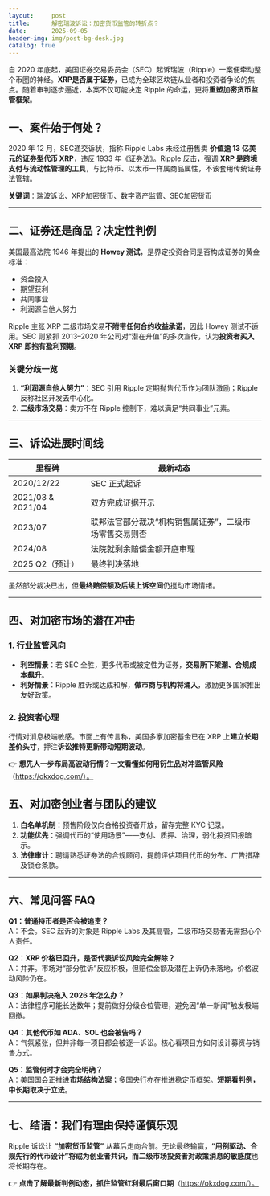 ```yaml
---
layout:     post
title:      解密瑞波诉讼：加密货币监管的转折点？
date:       2025-09-05
header-img: img/post-bg-desk.jpg
catalog: true
---
```


自 2020 年底起，美国证券交易委员会（SEC）起诉瑞波（Ripple）一案便牵动整个币圈的神经。**XRP是否属于证券**，已成为全球区块链从业者和投资者争论的焦点。随着审判逐步逼近，本案不仅可能决定 Ripple 的命运，更将**重塑加密货币监管框架**。

## 一、案件始于何处？  
2020 年 12 月，SEC递交诉状，指称 Ripple Labs 未经注册售卖 **价值逾 13 亿美元的证券型代币 XRP**，违反 1933 年《证券法》。Ripple 反击，强调 **XRP 是跨境支付与流动性管理的工具**，与比特币、以太币一样属商品属性，不该套用传统证券法管辖。  

**关键词**：瑞波诉讼、XRP加密货币、数字资产监管、SEC加密货币

---

## 二、证券还是商品？决定性判例  
美国最高法院 1946 年提出的 **Howey 测试**，是界定投资合同是否构成证券的黄金标准：

* 资金投入  
* 期望获利  
* 共同事业  
* 利润源自他人努力  

Ripple 主张 XRP 二级市场交易**不附带任何合约收益承诺**，因此 Howey 测试不适用。SEC 则紧抓 2013–2020 年公司对“潜在升值”的多次宣传，认为**投资者买入 XRP 即抱有盈利预期**。

### 关键分歧一览  
1. **“利润源自他人努力”**：SEC 引用 Ripple 定期抛售代币作为团队激励；Ripple 反称社区开发去中心化。  
2. **二级市场交易**：卖方不在 Ripple 控制下，难以满足“共同事业”元素。  

---

## 三、诉讼进展时间线  
| 里程碑                | 最新动态                     |  
| --------------------- | -------------------------- |  
| 2020/12/22            | SEC 正式起诉                   |  
| 2021/03  & 2021/04    | 双方完成证据开示               |  
| 2023/07               | 联邦法官部分裁决“机构销售属证券”，二级市场零售交易则否 |  
| 2024/08               | 法院就剩余赔偿金额开庭审理      |  
| 2025 Q2（预计）       | 最终判决落地                   |  

虽然部分裁决已出，但**最终赔偿额及后续上诉空间**仍搅动市场情绪。  

---

## 四、对加密市场的潜在冲击  

### 1. 行业监管风向  
* **利空情景**：若 SEC 全胜，更多代币或被定性为证券，**交易所下架潮、合规成本飙升**。  
* **利好情景**：Ripple 胜诉或达成和解，**做市商与机构将涌入**，激励更多国家推出友好政策。  

### 2. 投资者心理  
行情对消息极端敏感。市面上有传言称，美国多家加密基金已在 XRP 上**建立长期差价头寸**，押注**诉讼推特更新带动短期波动**。  

👉 **想先人一步布局高波动行情？一文看懂如何用衍生品对冲监管风险**（https://okxdog.com/）。

## 五、对加密创业者与团队的建议  

1. **白名单机制**：预售阶段仅向合格投资者开放，留存完整 KYC 记录。  
2. **功能优先**：强调代币的“使用场景”——支付、质押、治理，弱化投资回报暗示。  
3. **法律审计**：聘请熟悉证券法的合规顾问，提前评估项目代币的分布、广告措辞及锁仓条款。  

---

## 六、常见问答 FAQ

**Q1：普通持币者是否会被追责？**  
A：不会。SEC 起诉的对象是 Ripple Labs 及其高管，二级市场交易者无需担心个人责任。  

**Q2：XRP 价格已回升，是否代表诉讼风险完全解除？**  
A：并非。市场对“部分胜诉”反应积极，但赔偿金额及潜在上诉仍未落地，价格波动风险仍在。  

**Q3：如果判决拖入 2026 年怎么办？**  
A：法律程序可能长达数年；提前做好分级仓位管理，避免因“单一新闻”触发极端回撤。  

**Q4：其他代币如 ADA、SOL 也会被告吗？**  
A：气氛紧张，但并非每一项目都会被逐一诉讼。核心看项目方如何设计募资与销售方式。  

**Q5：监管何时才会完全明确？**  
A：美国国会正推进**市场结构法案**；多国央行亦在推进稳定币框架。**短期看判例，中长期取决于立法**。

---

## 七、结语：我们有理由保持谨慎乐观  

Ripple 诉讼让 **“加密货币监管”** 从幕后走向台前。无论最终输赢，**“用例驱动、合规先行的代币设计”**将成为创业者共识，而**二级市场投资者对政策消息的敏感度**也将长期存在。

👉 **点击了解最新判例动态，抓住监管红利最后窗口期**（https://okxdog.com/）。